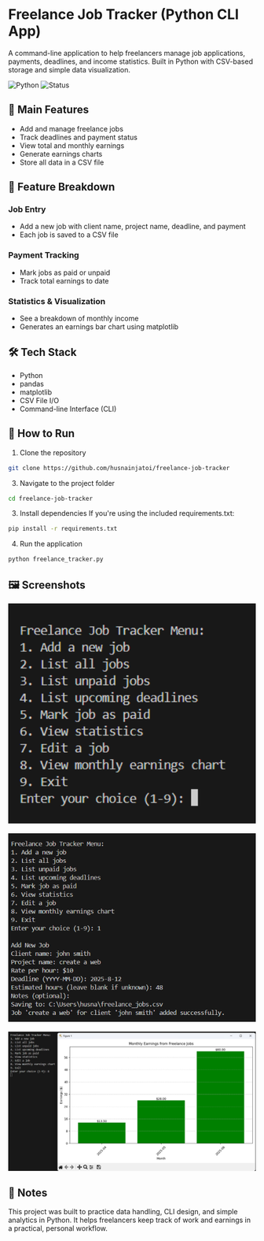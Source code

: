 # Freelance Job Tracker (Python CLI App)

A command-line application to help freelancers manage job applications, payments, deadlines, and income statistics. Built in Python with CSV-based storage and simple data visualization.

![Python](https://img.shields.io/badge/Python-3.10-blue?style=flat&logo=python)
![Status](https://img.shields.io/badge/Status-Finished-brightgreen?style=flat)



## 🔑 Main Features
- Add and manage freelance jobs  
- Track deadlines and payment status  
- View total and monthly earnings  
- Generate earnings charts  
- Store all data in a CSV file  



## 🧩 Feature Breakdown

### Job Entry
- Add a new job with client name, project name, deadline, and payment  
- Each job is saved to a CSV file  

### Payment Tracking
- Mark jobs as paid or unpaid  
- Track total earnings to date  

### Statistics & Visualization
- See a breakdown of monthly income  
- Generates an earnings bar chart using matplotlib  



## 🛠 Tech Stack
- Python  
- pandas  
- matplotlib  
- CSV File I/O  
- Command-line Interface (CLI)



## 📁 How to Run

1. Clone the repository
```bash
git clone https://github.com/husnainjatoi/freelance-job-tracker
```
3. Navigate to the project folder
```bash
cd freelance-job-tracker
```
3. Install dependencies
If you're using the included requirements.txt:
```bash
pip install -r requirements.txt
```
4. Run the application
```bash
python freelance_tracker.py
```

## 🖼️ Screenshots

<p align="center">
  <img src="screenshots/menu.png" width="600" alt="Main Menu" />
  <br><br>
  <img src="screenshots/add_job.png" width="600" alt="Adding a New Job" />
  <br><br>
  <img src="screenshots/chart.png" width="600" alt="Monthly Earnings Chart" />
</p>


## 📌 Notes
This project was built to practice data handling, CLI design, and simple analytics in Python. It helps freelancers keep track of work and earnings in a practical, personal workflow.

